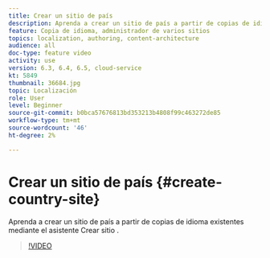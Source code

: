 ```yaml
---
title: Crear un sitio de país
description: Aprenda a crear un sitio de país a partir de copias de idioma existentes mediante el asistente Crear sitio .
feature: Copia de idioma, administrador de varios sitios
topics: localization, authoring, content-architecture
audience: all
doc-type: feature video
activity: use
version: 6.3, 6.4, 6.5, cloud-service
kt: 5849
thumbnail: 36684.jpg
topic: Localización
role: User
level: Beginner
source-git-commit: b0bca57676813bd353213b4808f99c463272de85
workflow-type: tm+mt
source-wordcount: '46'
ht-degree: 2%

---
```



# Crear un sitio de país {#create-country-site}

Aprenda a crear un sitio de país a partir de copias de idioma existentes mediante el asistente Crear sitio .

>[!VIDEO](https://video.tv.adobe.com/v/36684?quality=12&learn=on)
